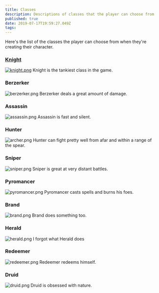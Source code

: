 ```yaml
---
title: Classes
description: Descriptions of classes that the player can choose from
published: true
date: 2019-07-17T19:59:27.049Z
tags: 
---
```


Here's the list of the classes the player can choose from when they're creating their character.

### [Knight](classes/knight)

[![knight.png](/knight.png)](classes/knight)
Knight is the tankiest class in the game.


### Berzerker

![berzerker.png](/berzerker.png)
Berzerker deals a great amount of damage.


### Assassin

![assassin.png](/assassin.png)
Assassin is fast and silent.


### Hunter

![archer.png](/hunter.png)
Hunter can fight pretty well from afar and within a range of the spear.

### Sniper

![sniper.png](/sniper.png)
Sniper is great at very distant battles.


### Pyromancer

![pyromancer.png](/pyromancer.png)
Pyromancer casts spells and burns his foes.


### Brand

![brand.png](/brand.png)
Brand does something too.


### Herald

![herald.png](/herald.png)
I forgot what Herald does


### Redeemer

![redeemer.png](/redeemer.png)
Redeemer redeems himself.


### Druid

![druid.png](/druid.png)
Druid is obsessed with nature.